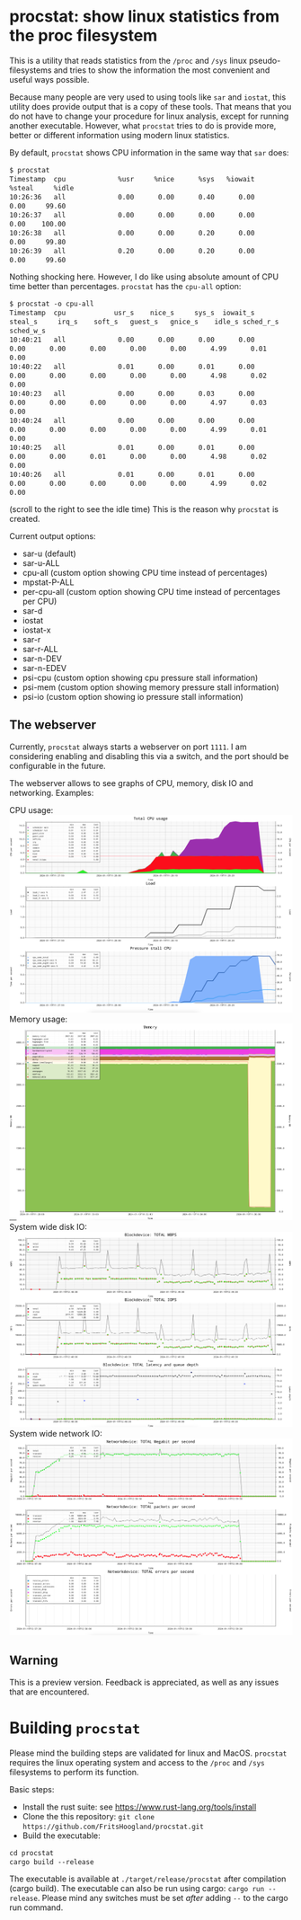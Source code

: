 # procstat: show linux statistics from the proc filesystem

This is a utility that reads statistics from the `/proc` and `/sys` linux pseudo-filesystems and tries to show the information the most convenient and useful ways possible.

Because many people are very used to using tools like `sar` and `iostat`, this utility does provide output that is a copy of these tools. 
That means that you do not have to change your procedure for linux analysis, except for running another executable.
However, what `procstat` tries to do is provide more, better or different information using modern linux statistics.

By default, `procstat` shows CPU information in the same way that `sar` does:
```
$ procstat
Timestamp  cpu             %usr     %nice      %sys   %iowait    %steal     %idle
10:26:36   all             0.00      0.00      0.40      0.00      0.00     99.60
10:26:37   all             0.00      0.00      0.00      0.00      0.00    100.00
10:26:38   all             0.00      0.00      0.20      0.00      0.00     99.80
10:26:39   all             0.20      0.00      0.20      0.00      0.00     99.60
```
Nothing shocking here. 
However, I do like using absolute amount of CPU time better than percentages. `procstat` has the `cpu-all` option:
```
$ procstat -o cpu-all
Timestamp  cpu            usr_s    nice_s     sys_s  iowait_s   steal_s     irq_s    soft_s   guest_s   gnice_s    idle_s sched_r_s sched_w_s
10:40:21   all             0.00      0.00      0.00      0.00      0.00      0.00      0.00      0.00      0.00      4.99      0.01      0.00
10:40:22   all             0.01      0.00      0.01      0.00      0.00      0.00      0.00      0.00      0.00      4.98      0.02      0.00
10:40:23   all             0.00      0.00      0.03      0.00      0.00      0.00      0.00      0.00      0.00      4.97      0.03      0.00
10:40:24   all             0.00      0.00      0.00      0.00      0.00      0.00      0.00      0.00      0.00      4.99      0.01      0.00
10:40:25   all             0.01      0.00      0.01      0.00      0.00      0.00      0.01      0.00      0.00      4.98      0.02      0.00
10:40:26   all             0.01      0.00      0.01      0.00      0.00      0.00      0.00      0.00      0.00      4.99      0.02      0.00
```
(scroll to the right to see the idle time)
This is the reason why `procstat` is created.

Current output options:
- sar-u (default)
- sar-u-ALL 
- cpu-all (custom option showing CPU time instead of percentages)
- mpstat-P-ALL
- per-cpu-all (custom option showing CPU time instead of percentages per CPU)
- sar-d
- iostat
- iostat-x 
- sar-r
- sar-r-ALL
- sar-n-DEV
- sar-n-EDEV
- psi-cpu (custom option showing cpu pressure stall information)
- psi-mem (custom option showing memory pressure stall information)
- psi-io (custom option showing io pressure stall information)

## The webserver
Currently, `procstat` always starts a webserver on port `1111`. I am considering enabling and disabling this via a switch, and the port should be configurable in the future.

The webserver allows to see graphs of CPU, memory, disk IO and networking.
Examples:

CPU usage:
![CPU](/doc/cpu-load-psi.png)
Memory usage:
![Memory](/doc/memory.png)
System wide disk IO:
![Disk IO](/doc/blockdevices.png)
System wide network IO:
![Network IO](/doc/networkdevices.png)

## Warning
This is a preview version. Feedback is appreciated, as well as any issues that are encountered.

# Building `procstat`
Please mind the building steps are validated for linux and MacOS.
`procstat` requires the linux operating system and access to the `/proc` and `/sys` filesystems to perform its function.

Basic steps:
- Install the rust suite: see <https://www.rust-lang.org/tools/install>
- Clone the this repository: `git clone https://github.com/FritsHoogland/procstat.git`
- Build the executable:
```
cd procstat
cargo build --release
```
The executable is available at `./target/release/procstat` after compilation (cargo build).
The executable can also be run using cargo: `cargo run --release`. Please mind any switches must be set *after* adding `--` to the cargo run command.

